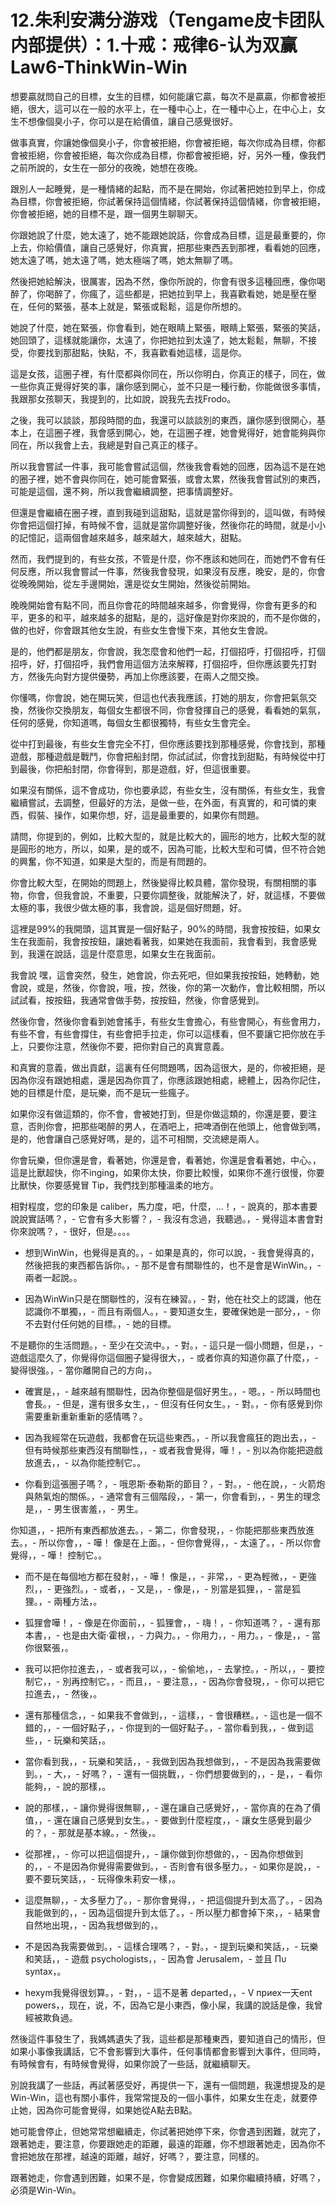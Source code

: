 # 12.朱利安满分游戏（Tengame皮卡团队内部提供）：1.十戒：戒律6-认为双赢Law6-ThinkWin-Win

想要贏就問自己的目標，女生的目標，如何能讓它贏，每次不是贏贏，你都會被拒絕，很大，這可以在一般的水平上，在一種中心上，在一種中心上，在中心上，女生不想像個臭小子，你可以是在給價值，讓自己感覺很好。

做事真實，你讓她像個臭小子，你會被拒絕，你會被拒絕，每次你成為目標，你都會被拒絕，你會被拒絕，每次你成為目標，你都會被拒絕，好，另外一種，像我們之前所說的，女生在一部分的夜晚，她想在夜晚。

跟別人一起睡覺，是一種情緒的起點，而不是在開始，你試著把她拉到早上，你成為目標，你會被拒絕，你試著保持這個情緒，你試著保持這個情緒，你會被拒絕，你會被拒絕，她的目標不是，跟一個男生聊聊天。

你跟她說了什麼，她太遠了，她不能跟她說話，你會成為目標，這是最重要的，你上去，你給價值，讓自己感覺好，你真實，把那些東西丟到那裡，看看她的回應，她太遠了嗎，她太遠了嗎，她太極端了嗎，她太無聊了嗎。

然後把她給解決，很厲害，因為不然，像你所說的，你會有很多這種回應，像你喝醉了，你喝醉了，你瘋了，這些都是，把她拉到早上，我喜歡看她，她是壓在壓在，任何的緊張，基本上就是，緊張或鬆鬆，這是你所想的。

她說了什麼，她在緊張，你會看到，她在眼睛上緊張，眼睛上緊張，緊張的笑話，她回頭了，這樣就能讓你，太遠了，你把她拉到太遠了，她太鬆鬆，無聊，不接受，你要找到那甜點，快點，不，我喜歡看她這樣，這是你。

這是女孩，這圈子裡，有什麼都與你同在，所以你明白，你真正的樣子，同在，做一些你真正覺得好笑的事，讓你感到開心，並不只是一種行動，你能做很多事情，我跟那女孩聊天，我提到的，比如說，說我先去找Frodo。

之後，我可以談談，那段時間的血，我還可以談談別的東西，讓你感到很開心，基本上，在這圈子裡，我會感到開心，她，在這圈子裡，她會覺得好，她會能夠與你同在，所以我會上去，我總是對自己真正的樣子。

所以我會嘗試一件事，我可能會嘗試這個，然後我會看她的回應，因為這不是在她的圈子裡，她不會與你同在，她可能會緊張，或會太累，然後我會嘗試別的東西，可能是這個，還不夠，所以我會繼續調整，把事情調整好。

但還是會繼續在圈子裡，直到我碰到這甜點，這就是當你得到的，這叫做，有時候你會把這個打掉，有時候不會，這就是當你調整好後，然後你花的時間，就是小小的記憶記，這兩個會越來越多，越來越大，越來越大，甜點。

然而，我們提到的，有些女孩，不管是什麼，你不應該和她同在，而她們不會有任何反應，所以我會嘗試一件事，然後我會發現，如果沒有反應，晚安，是的，你會從晚晚開始，從左手邊開始，還是從女生開始，然後從前開始。

晚晚開始會有點不同，而且你會花的時間越來越多，你會覺得，你會有更多的和平，更多的和平，越來越多的甜點，是的，這好像是對你來說的，而不是你做的，做的也好，你會跟其他女生說，有些女生會慢下來，其他女生會說。

是的，他們都是朋友，你會說，我怎麼會和他們一起，打個招呼，打個招呼，打個招呼，好，打個招呼，我們會用這個方法來解釋，打個招呼，但你應該要先打對方，然後先向對方提供優勢，再加上你應該要，在兩人之間交換。

你懂嗎，你會說，她在開玩笑，但這也代表我應該，打她的朋友，你會把氣氛交換，然後你交換朋友，每個女生都很不同，你會發揮自己的感覺，看看她的氣氛，任何的感覺，你知道嗎，每個女生都很獨特，有些女生會完全。

從中打到最後，有些女生會完全不打，但你應該要找到那種感覺，你會找到，那種遊戲，那種遊戲是戰鬥，你會把船封閉，你試試試，你會找到甜點，有時候從中打到最後，你把船封閉，你會得到，那是遊戲，好，但這很重要。

如果沒有關係，這不會成功，你也要承認，有些女生，沒有關係，有些女生，我會繼續嘗試，去調整，但最好的方法，是做一些，在外面，有真實的，和可憐的東西，假裝、操作，如果你想，好，這是最重要的，如果你有問題。

請問，你提到的，例如，比較大型的，就是比較大的，圓形的地方，比較大型的就是圓形的地方，所以，如果，是的或不，因為可能，比較大型和可憐，但不符合她的興奮，你不知道，如果是大型的，而是有問題的。

你會比較大型，在開始的問題上，然後變得比較具體，當你發現，有關相關的事物，你會，但我會說，不重要，只要你調整後，就能解決了，好，就這樣，不要做太極的事，我很少做太極的事，我會說，這是個好問題，好。

這裡是99%的我開頭，這其實是一個好點子，90%的時間，我會按按鈕，如果女生在我面前，我會按按鈕，讓她看著我，如果她在我面前，我會看到，我會感覺到，我還在說話，這是什麼意思，如果女生在我面前。

我會說 嘿，這會突然，發生，她會說，你去死吧，但如果我按按鈕，她轉動，她會說，或是，然後，你會說，哦，按，然後，你的第一次動作，會比較相關，所以試試看，按按鈕，我通常會做手勢，按按鈕，然後，你會感覺到。

然後你會，然後你會看到她會搖手，有些女生會擔心，有些會開心，有些會用力，有些不會，有些會撐住，有些會把手拉走，你可以這樣看，但不要讓它把你放在手上，只要你注意，然後你不要，把你對自己的真實意義。

和真實的意義，做出貢獻，這裏有任何問題嗎，因為這很大，是的，你被拒絕，是因為你沒有跟她相處，還是因為你買了，你應該跟她相處，總體上，因為你記住，她的目標是什麼，是玩樂，而不是玩一些瘋子。

如果你沒有做這類的，你不會，會被她打到，但是你做這類的，你還是要，要注意，否則你會，把那些喝醉的男人，在酒吧上，把啤酒倒在他頭上，他會做到嗎，是的，他會讓自己感覺好嗎，是的，這不可相關，交流總是兩人。

你會玩樂，但你還是會，看著她，你還是會，看著她，你還是會看著她，中心。，這是比獸超快，你不inging，如果你太快，你要比較慢，如果你不進行很慢，你要比獸快，你要感覺冒 Tip，我們找到那種溫柔的地方。

相對程度，您的印象是 caliber，馬力度，吧，什麼，…！，- 說真的，那本書要說說實話嗎？，- 它會有多大影響？，- 我沒有念過，我聽過。，- 覺得這本書會對你來說嗎？，- 很好，但是。。。。

- 想到WinWin，也覺得是真的。，- 如果是真的，你可以說，- 我會覺得真的，然後把我的東西都告訴你。，- 那不是會有關聯性的，也不是會是WinWin。，- 兩者一起說。。

- 因為WinWin只是在關聯性的，沒有在練習。，- 對，他在社交上的認識，他在認識你不單獨，，- 而且有兩個人。，- 要知道女生，要確保她是一部分，，- 你不去對付任何她的目標。，- 她的目標。

不是聽你的生活問題。，- 至少在交流中。，- 對。，- 這只是一個小問題，但是，，- 遊戲這麼久了，你覺得你這個圈子變得很大，，- 或者你真的知道你贏了什麼，，- 變得很強。，- 當你離開自己的方向，。

- 確實是，，- 越來越有關聯性，因為你整個是個好男生。，- 嗯。，- 所以時間也會長。，- 但是，還有很多女生，，- 但沒有任何女生。，- 對。，- 你有感覺到你需要重新重新重新的感情嗎？。

- 因為我經常在玩遊戲，我都會在玩這些東西。，- 所以我會瘋狂的跑出去，，- 但有時候那些東西沒有關聯性，，- 或者我會覺得，嘩！，- 別以為你能把遊戲放進去，，- 以為你能控制它。。

- 你看到這張圈子嗎？，- 哦恩斯·泰勒斯的節目？，- 對。，- 他在說，，- 火箭炮與熱氣炮的關係。，- 通常會有三個階段，，- 第一，你會看到，，- 男生的理念是，，- 男生很害羞，，- 男生。

你知道，，- 把所有東西都放進去。，- 第二，你會發現，，- 你能把那些東西放進去。，- 所以你會，，- 嘩！ 像是在上面。，- 但你會覺得，，- 太遠了。，- 所以你會覺得，，- 嘩！ 控制它。。

- 而不是在每個地方都在發射，，- 嘩！ 像是，，- 非常，，- 更為輕微，，- 更強烈，，- 更強烈。，- 或者，，- 又是，，- 像是，，- 別當是狐狸，，- 當是狐狸。，- 兩種方法，。

- 狐狸會嘩！，- 像是在你面前，，- 狐狸會，，- 嗨！，- 你知道嗎？，- 還有那本書，，- 也是由大衛·霍根，，- 力與力。，- 你用力，，- 用力。，- 像是，，- 當你很緊張，。

- 我可以把你拉進去，，- 或者我可以，，- 偷偷地，，- 去掌控。，- 所以，，- 要控制它，，- 別再控制它。，- 而且，，- 要注意，，- 因為你會發現，，- 你可以把它拉進去，，- 然後，。

- 還有那種信念，，- 如果我不會做到，，- 這樣，，- 會很糟糕。，- 這也是一個不錯的，，- 一個好點子，，- 你提到的一個好點子。，- 當你看到我，，- 做到這些，，- 玩樂和笑話，。

- 當你看到我，，- 玩樂和笑話，，- 我做到因為我想做到，，- 不是因為我需要做到。，- 大，，- 好嗎？，- 還有一個挑戰，，- 你們想要做到的，，- 是，，- 看你能夠，，- 說的那樣，。

- 說的那樣，，- 讓你覺得很無聊，，- 還在讓自己感覺好，，- 當你真的在為了價值，，- 還在讓自己感覺到女生。，- 要做到什麼程度，，- 讓女生感覺到最少的？，- 那就是基本線。，- 然後，。

- 從那裡，，- 你可以把這個提升，，- 讓你做到你想做的，，- 因為你想做到的，，- 不是因為你覺得需要做到。，- 否則會有很多壓力。，- 如果你是說，，- 要不要玩笑話，，- 玩得像朱莉安一樣，。

- 這麼無聊，，- 太多壓力了。，- 那你會覺得，，- 把這個提升到太高了。，- 因為我能做到的，，- 因為這個提升到太低了。，- 所以壓力都會掉下來，，- 結果會自然地出現，，- 因為我想做到的，。

- 不是因為我需要做到。，- 這樣合理嗎？，- 對。，- 提到玩樂和笑話，，- 玩樂和笑話，，- 遊戲 psychologists，，- 因為會 Jerusalem，- 並且 Πυ syntax，。

-  hexym我覺得很划算。，- 對，，- 這不是著 departed，，- V приех一天ent powers，，现在，说，不，因為它是小東西，像小屎，我講的說話是像，我曾經被欺負過。

然後這件事發生了，我媽媽遺失了我，這些都是那種東西，要知道自己的情形，但如果小事像我講話，它不會影響到大事件，任何事情都會影響到大事件，但同時，有時候會有，有時候會覺得，如果你說了一些話，就繼續聊天。

別說我講了一些話，再試著感受好，再提供一下，還有一個問題，我還想提及的是Win-Win，這也有關小事件，我常常提及的一個小事件，如果女生在走，就要停止她，因為你可能會覺得，如果她從A點去B點。

她可能會停止，但她常常想繼續走，你試著把她停下來，你會遇到困難，就完了，跟著她走，要注意，你要跟她走的距離，最遠的距離，你不想跟著她走，因為你不會把她放在那裡，越遠的距離，越好，好嗎？，要注意，同樣的。

跟著她走，你會遇到困難，如果不是，你會變成困難，如果你繼續持續，好嗎？，必須是Win-Win。
